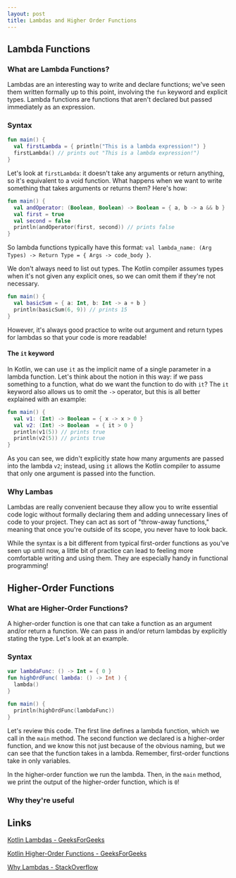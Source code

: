 ```yaml
---
layout: post
title: Lambdas and Higher Order Functions 
---
```


## Lambda Functions

### What are Lambda Functions?

Lambdas are an interesting way to write and declare functions; we've seen them written formally up to this point, involving the `fun` keyword and explicit types.  Lambda functions are functions that aren't declared but passed immediately as an expression.

### Syntax

```kotlin
fun main() {
  val firstLambda = { println("This is a lambda expression!") }
  firstLambda() // prints out "This is a lambda expression!")
}
```

Let's look at `firstLambda`:  it doesn't take any arguments or return anything, so it's equivalent to a void function.  What happens when we want to write something that takes arguments or returns them?  Here's how:

```kotlin
fun main() {
  val andOperator: (Boolean, Boolean) -> Boolean = { a, b -> a && b }
  val first = true
  val second = false
  println(andOperator(first, second)) // prints false
}
```

So lambda functions typically have this format:  `val lambda_name: (Arg Types) -> Return Type = { Args -> code_body }`.

We don't always need to list out types.  The Kotlin compiler assumes types when it's not given any explicit ones, so we can omit them if they're not necessary.

```kotlin
fun main() {
  val basicSum = { a: Int, b: Int -> a + b }
  println(basicSum(6, 9)) // prints 15
} 
```

However, it's always good practice to write out argument and return types for lambdas so that your code is more readable!

#### The `it` keyword

In Kotlin, we can use `it` as the implicit name of a single parameter in a lambda function.  Let's think about the notion in this way:  if we pass something to a function, what do we want the function to do with `it`?  The `it` keyword also allows us to omit the `->` operator, but this is all better explained with an example:

```kotlin
fun main() {
  val v1: (Int) -> Boolean = { x -> x > 0 }
  val v2: (Int) -> Boolean  = { it > 0 }
  println(v1(5)) // prints true
  println(v2(5)) // prints true
}
```

As you can see, we didn't explicitly state how many arguments are passed into the lambda `v2`; instead, using `it` allows the Kotlin compiler to assume that only one argument is passed into the function.

### Why Lambas

Lambdas are really convenient because they allow you to write essential code logic without formally declaring them and adding unnecessary lines of code to your project.  They can act as sort of "throw-away functions," meaning that once you're outside of its scope, you never have to look back.

While the syntax is a bit different from typical first-order functions as you've seen up until now, a little bit of practice can lead to feeling more comfortable writing and using them.  They are especially handy in functional programming!

## Higher-Order Functions

### What are Higher-Order Functions?

A higher-order function is one that can take a function as an argument and/or return a function.  We can pass in and/or return lambdas by explicitly stating the type.  Let's look at an example.

### Syntax

```kotlin
var lambdaFunc: () -> Int = { 0 }
fun highOrdFunc( lambda: () -> Int ) {
  lambda()
}

fun main() {
  println(highOrdFunc(lambdaFunc))
} 
```
Let's review this code.  The first line defines a lambda function, which we call in the `main` method.  The second function we declared is a higher-order function, and we know this not just because of the obvious naming, but we can see that the function takes in a lambda.  Remember, first-order functions take in only variables.

In the higher-order function we run the lambda.  Then, in the `main` method, we print the output of the higher-order function, which is `0`!

### Why they're useful

## Links

[Kotlin Lambdas - GeeksForGeeks](https://www.geeksforgeeks.org/kotlin-lambdas-expressions-and-anonymous-functions/)

[Kotlin Higher-Order Functions - GeeksForGeeks](https://www.geeksforgeeks.org/kotlin-higher-order-functions/)

[Why Lambdas - StackOverflow](https://stackoverflow.com/questions/16501/what-is-a-lambda-function)
